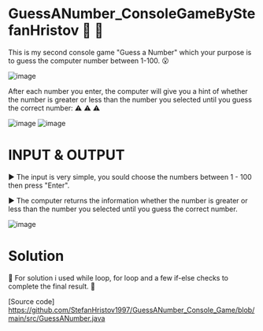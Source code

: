 # GuessANumber_ConsoleGameByStefanHristov 🤩 🤩
 
 This is my second console game "Guess a Number" which your purpose is to guess the computer number between 1-100. 😮
 
 ![image](https://github.com/StefanHristov1997/GuessANumber_Console_Game/assets/133797718/b13746a0-075a-48d9-ba51-75520dcef5bc)

 
 After each number you enter, the computer will give you a hint of whether the number is greater or less than the number you selected until you guess the correct number: ⚠️ ⚠️ ⚠️
 
 ![image](https://github.com/StefanHristov1997/GuessANumber_Console_Game/assets/133797718/763858cc-f199-4341-8919-845a07030213)
 ![image](https://github.com/StefanHristov1997/GuessANumber_Console_Game/assets/133797718/d667eddc-31a5-48b0-ad58-e776e214d42a)

# INPUT & OUTPUT

▶️ The input is very simple, you sould choose the numbers between 1 - 100 then press "Enter".

▶️ The computer returns the information whether the number is greater or less than the number you selected until you guess the correct number.

![image](https://github.com/StefanHristov1997/GuessANumber_Console_Game/assets/133797718/61118eed-729b-40d7-bf7e-4774f917a3c6)

# Solution

🤔 For solution i used while loop, for loop and a few if-else checks to complete the final result. 🤔


[Source code] https://github.com/StefanHristov1997/GuessANumber_Console_Game/blob/main/src/GuessANumber.java


 
 
